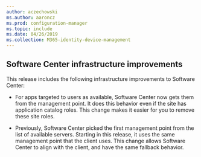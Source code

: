 ```yaml
---
author: aczechowski
ms.author: aaroncz
ms.prod: configuration-manager
ms.topic: include
ms.date: 04/26/2019
ms.collection: M365-identity-device-management
---
```


## <a name="bkmk_swctr"></a> Software Center infrastructure improvements

<!--3555950-->

This release includes the following infrastructure improvements to Software Center:

- For apps targeted to users as available, Software Center now gets them from the management point. It does this behavior even if the site has application catalog roles. This change makes it easier for you to remove these site roles.  

- Previously, Software Center picked the first management point from the list of available servers. Starting in this release, it uses the same management point that the client uses. This change allows Software Center to align with the client, and have the same fallback behavior.  

